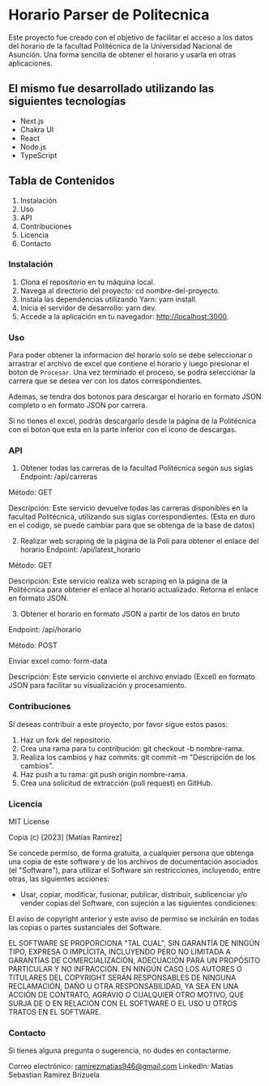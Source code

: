 # Horario Parser de Politecnica

Este proyecto fue creado con el objetivo de facilitar el acceso a los datos del horario de la facultad Politécnica de la Universidad Nacional de Asunción. Una forma sencilla de obtener el horario y usarla en otras aplicaciones.

## El mismo fue desarrollado utilizando las siguientes tecnologías

- Next.js
- Chakra UI
- React
- Node.js
- TypeScript

## Tabla de Contenidos

1. Instalación
2. Uso
3. API
4. Contribuciones
5. Licencia
6. Contacto

### Instalación

1. Clona el repositorio en tu máquina local.
2. Navega al directorio del proyecto: cd nombre-del-proyecto.
3. Instala las dependencias utilizando Yarn: yarn install.
4. Inicia el servidor de desarrollo: yarn dev.
5. Accede a la aplicación en tu navegador: <http://localhost:3000>.

### Uso

Para poder obtener la informacion del horario solo se debe seleccionar o arrastrar el archivo de excel que contiene el horario y luego presionar el boton de `Procesar`. Una vez terminado el proceso, se podra seleccionar la carrera que se desea ver con los datos correspondientes.

Ademas, se tendra dos botonos para descargar el horario en formato JSON completo o en formato JSON por carrera.

Si no tienes el excel, podrás descargarlo desde la página de la Politécnica con el boton que esta en la parte inferior con el icono de descargas.

### API

1. Obtener todas las carreras de la facultad Politécnica según sus siglas
Endpoint: /api/carreras

Método: GET

Descripción: Este servicio devuelve todas las carreras disponibles en la facultad Politécnica, utilizando sus siglas correspondientes. (Esta en duro en el codigo, se puede cambiar para que se obtenga de la base de datos)

2. Realizar web scraping de la página de la Poli para obtener el enlace del horario
Endpoint: /api/latest_horario

Método: GET

Descripción: Este servicio realiza web scraping en la página de la Politécnica para obtener el enlace al horario actualizado. Retorna el enlace en formato JSON.

3. Obtener el horario en formato JSON a partir de los datos en bruto

Endpoint: /api/horario

Método: POST

Enviar excel como: form-data

Descripción: Este servicio convierte el archivo enviado (Excel) en formato JSON para facilitar su visualización y procesamiento.

### Contribuciones

Si deseas contribuir a este proyecto, por favor sigue estos pasos:

1. Haz un fork del repositorio.
2. Crea una rama para tu contribución: git checkout -b nombre-rama.
3. Realiza los cambios y haz commits: git commit -m "Descripción de los cambios".
4. Haz push a tu rama: git push origin nombre-rama.
5. Crea una solicitud de extracción (pull request) en GitHub.

### Licencia

MIT License

Copia (c) [2023] [Matias Ramirez]

Se concede permiso, de forma gratuita, a cualquier persona que obtenga una copia de este software y de los archivos de documentación asociados (el "Software"), para utilizar el Software sin restricciones, incluyendo, entre otras, las siguientes acciones:

- Usar, copiar, modificar, fusionar, publicar, distribuir, sublicenciar y/o vender copias del Software, con sujeción a las siguientes condiciones:

El aviso de copyright anterior y este aviso de permiso se incluirán en todas las copias o partes sustanciales del Software.

EL SOFTWARE SE PROPORCIONA "TAL CUAL", SIN GARANTÍA DE NINGÚN TIPO, EXPRESA O IMPLÍCITA, INCLUYENDO PERO NO LIMITADA A GARANTÍAS DE COMERCIALIZACIÓN, ADECUACIÓN PARA UN PROPÓSITO PARTICULAR Y NO INFRACCIÓN. EN NINGÚN CASO LOS AUTORES O TITULARES DEL COPYRIGHT SERÁN RESPONSABLES DE NINGUNA RECLAMACIÓN, DAÑO U OTRA RESPONSABILIDAD, YA SEA EN UNA ACCIÓN DE CONTRATO, AGRAVIO O CUALQUIER OTRO MOTIVO, QUE SURJA DE O EN RELACIÓN CON EL SOFTWARE O EL USO U OTROS TRATOS EN EL SOFTWARE.

### Contacto

Si tienes alguna pregunta o sugerencia, no dudes en contactarme.

Correo electrónico: <ramirezmatias946@gmail.com>
LinkedIn: Matias Sebastian Ramirez Brizuela
